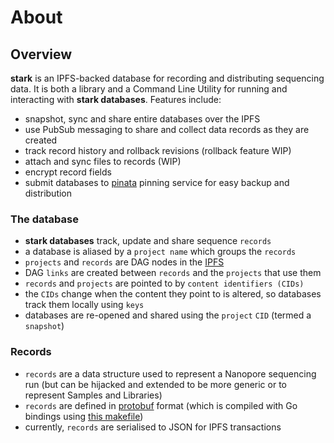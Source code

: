# About

## Overview

**stark** is an IPFS-backed database for recording and distributing sequencing data. It is both a library and a Command Line Utility for running and interacting with **stark databases**. Features include:

- snapshot, sync and share entire databases over the IPFS
- use PubSub messaging to share and collect data records as they are created
- track record history and rollback revisions (rollback feature WIP)
- attach and sync files to records (WIP)
- encrypt record fields
- submit databases to [pinata](https://pinata.cloud/) pinning service for easy backup and distribution

### The database

- **stark databases** track, update and share sequence `records`
- a database is aliased by a `project name` which groups the `records`
- `projects` and `records` are DAG nodes in the [IPFS](https://ipfs.io/)
- DAG `links` are created between `records` and the `projects` that use them
- `records` and `projects` are pointed to by `content identifiers (CIDs)`
- the `CIDs` change when the content they point to is altered, so databases track them locally using `keys`
- databases are re-opened and shared using the `project` `CID` (termed a `snapshot`)

### Records

- `records` are a data structure used to represent a Nanopore sequencing run (but can be hijacked and extended to be more generic or to represent Samples and Libraries)
- `records` are defined in [protobuf](https://developers.google.com/protocol-buffers) format (which is compiled with Go bindings using [this makefile](./schema/Makefile))
- currently, `records` are serialised to JSON for IPFS transactions
